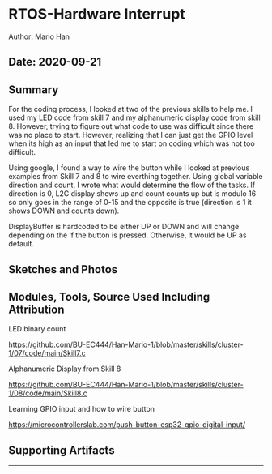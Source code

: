#  RTOS-Hardware Interrupt

Author: Mario Han

Date: 2020-09-21
-----

## Summary

  For the coding process, I looked at two of the previous skills to help me. I used my LED code from skill 7 and my alphanumeric display
  code from skill 8. However, trying to figure out what code to use was difficult since there was no place to start. However, realizing 
  that I can just get the GPIO level when its high as an input that led me to start on coding which was not too difficult.
  
  Using google, I found a way to wire the button while I looked at previous examples from Skill 7 and 8 to wire everthing together.
  Using global variable direction and count, I wrote what would determine the flow of the tasks. If direction is 0, L2C display shows up and count
  counts up but is modulo 16 so only goes in the range of 0-15 and the opposite is true (direction is 1 it shows DOWN and counts down).
  
  DisplayBuffer is hardcoded to be either UP or DOWN and will change depending on the if the button is pressed. Otherwise, it would be UP as default.
  
## Sketches and Photos


## Modules, Tools, Source Used Including Attribution

LED binary count

https://github.com/BU-EC444/Han-Mario-1/blob/master/skills/cluster-1/07/code/main/Skill7.c

Alphanumeric Display from Skill 8

https://github.com/BU-EC444/Han-Mario-1/blob/master/skills/cluster-1/08/code/main/Skill8.c
 
Learning GPIO input and how to wire button

https://microcontrollerslab.com/push-button-esp32-gpio-digital-input/


## Supporting Artifacts


-----
